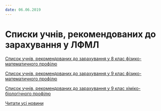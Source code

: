```yaml
---
date: 06.06.2019
---
```

# Списки учнів, рекомендованих до зарахування у ЛФМЛ

[Список учнів, рекомендованих до зарахування у 8 клас фізико-математичного профілю](/files/blog/списки-учнів-рекомендованих-до-зарахування-у-лфмл/вступ-8фм_2019.pdf)

[Список учнів, рекомендованих до зарахування у 9 клас фізико-математичного профілю](/files/blog/списки-учнів-рекомендованих-до-зарахування-у-лфмл/вступ-9фм_2019.pdf)

[Список учнів, рекомендованих до зарахування у 9 клас хіміко-біологічного профілю](/files/blog/списки-учнів-рекомендованих-до-зарахування-у-лфмл/вступ-9хб_2019.pdf)

[Читати усі новини](/news)
